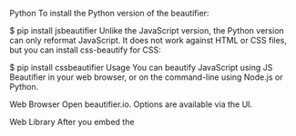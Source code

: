 Python
To install the Python version of the beautifier:

$ pip install jsbeautifier
Unlike the JavaScript version, the Python version can only reformat JavaScript. It does not work against HTML or CSS files, but you can install css-beautify for CSS:

$ pip install cssbeautifier
Usage
You can beautify JavaScript using JS Beautifier in your web browser, or on the command-line using Node.js or Python.

Web Browser
Open beautifier.io. Options are available via the UI.

Web Library
After you embed the <script> tags in your html file, they expose three functions: js_beautify, css_beautify, and html_beautify

Example usage of beautifying a json string:

const options = { indent_size: 2, space_in_empty_paren: true }

const dataObj = {completed: false,id: 1,title: "delectus aut autem",userId: 1,}

const dataJson = JSON.stringify(dataObj)

js_beautify(dataJson, options)

/* OUTPUT
{
  "completed": false,
  "id": 1,
  "title": "delectus aut autem",
  "userId": 1,
}
*/
Node.js JavaScript
When installed globally, the beautifier provides an executable js-beautify script. The beautified result is sent to stdout unless otherwise configured.

$ js-beautify foo.js
To use js-beautify as a node library (after install locally), import and call the appropriate beautifier method for JavaScript (JS), CSS, or HTML. All three method signatures are beautify(code, options). code is the string of code to be beautified. options is an object with the settings you would like used to beautify the code.

The configuration option names are the same as the CLI names but with underscores instead of dashes. For example, --indent-size 2 --space-in-empty-paren would be { indent_size: 2, space_in_empty_paren: true }.

var beautify = require('js-beautify/js').js,
    fs = require('fs');

fs.readFile('foo.js', 'utf8', function (err, data) {
    if (err) {
        throw err;
    }
    console.log(beautify(data, { indent_size: 2, space_in_empty_paren: true }));
});
Python
After installing, to beautify using Python:

$ js-beautify file.js
Beautified output goes to stdout by default.

To use jsbeautifier as a library is simple:

import jsbeautifier
res = jsbeautifier.beautify('your JavaScript string')
res = jsbeautifier.beautify_file('some_file.js')
...or, to specify some options:

opts = jsbeautifier.default_options()
opts.indent_size = 2
opts.space_in_empty_paren = True
res = jsbeautifier.beautify('some JavaScript', opts)
The configuration option names are the same as the CLI names but with underscores instead of dashes. The example above would be set on the command-line as --indent-size 2 --space-in-empty-paren.

Options
These are the command-line flags for both Python and JS scripts:

CLI Options:
  -f, --file       Input file(s) (Pass '-' for stdin)
  -r, --replace    Write output in-place, replacing input
  -o, --outfile    Write output to file (default stdout)
  --config         Path to config file
  --type           [js|css|html] ["js"] Select beautifier type (NOTE: Does *not* filter files, only defines which beautifier type to run)
  -q, --quiet      Suppress logging to stdout
  -h, --help       Show this help
  -v, --version    Show the version

Beautifier Options:
  -s, --indent-size                 Indentation size [4]
  -c, --indent-char                 Indentation character [" "]
  -t, --indent-with-tabs            Indent with tabs, overrides -s and -c
  -e, --eol                         Character(s) to use as line terminators.
                                    [first newline in file, otherwise "\n]
  -n, --end-with-newline            End output with newline
  --editorconfig                    Use EditorConfig to set up the options
  -l, --indent-level                Initial indentation level [0]
  -p, --preserve-newlines           Preserve line-breaks (--no-preserve-newlines disables)
  -m, --max-preserve-newlines       Number of line-breaks to be preserved in one chunk [10]
  -P, --space-in-paren              Add padding spaces within paren, ie. f( a, b )
  -E, --space-in-empty-paren        Add a single space inside empty paren, ie. f( )
  -j, --jslint-happy                Enable jslint-stricter mode
  -a, --space-after-anon-function   Add a space before an anonymous function's parens, ie. function ()
  --space-after-named-function      Add a space before a named function's parens, i.e. function example ()
  -b, --brace-style                 [collapse|expand|end-expand|none][,preserve-inline] [collapse,preserve-inline]
  -u, --unindent-chained-methods    Don't indent chained method calls
  -B, --break-chained-methods       Break chained method calls across subsequent lines
  -k, --keep-array-indentation      Preserve array indentation
  -x, --unescape-strings            Decode printable characters encoded in xNN notation
  -w, --wrap-line-length            Wrap lines that exceed N characters [0]
  -X, --e4x                         Pass E4X xml literals through untouched
  --good-stuff                      Warm the cockles of Crockford's heart
  -C, --comma-first                 Put commas at the beginning of new line instead of end
  -O, --operator-position           Set operator position (before-newline|after-newline|preserve-newline) [before-newline]
  --indent-empty-lines              Keep indentation on empty lines
  --templating                      List of templating languages (auto,django,erb,handlebars,php,smarty) ["auto"] auto = none in JavaScript, all in HTML
Which correspond to the underscored option keys for both library interfaces

defaults per CLI options

{
    "indent_size": 4,
    "indent_char": " ",
    "indent_with_tabs": false,
    "editorconfig": false,
    "eol": "\n",
    "end_with_newline": false,
    "indent_level": 0,
    "preserve_newlines": true,
    "max_preserve_newlines": 10,
    "space_in_paren": false,
    "space_in_empty_paren": false,
    "jslint_happy": false,
    "space_after_anon_function": false,
    "space_after_named_function": false,
    "brace_style": "collapse",
    "unindent_chained_methods": false,
    "break_chained_methods": false,
    "keep_array_indentation": false,
    "unescape_strings": false,
    "wrap_line_length": 0,
    "e4x": false,
    "comma_first": false,
    "operator_position": "before-newline",
    "indent_empty_lines": false,
    "templating": ["auto"]
}
defaults not exposed in the cli

{
  "eval_code": false,
  "space_before_conditional": true
}
Notice not all defaults are exposed via the CLI. Historically, the Python and JS APIs have not been 100% identical. There are still a few other additional cases keeping us from 100% API-compatibility.

Loading settings from environment or .jsbeautifyrc (JavaScript-Only)
In addition to CLI arguments, you may pass config to the JS executable via:

any jsbeautify_-prefixed environment variables
a JSON-formatted file indicated by the --config parameter
a .jsbeautifyrc file containing JSON data at any level of the filesystem above $PWD
Configuration sources provided earlier in this stack will override later ones.

Setting inheritance and Language-specific overrides
The settings are a shallow tree whose values are inherited for all languages, but can be overridden. This works for settings passed directly to the API in either implementation. In the JavaScript implementation, settings loaded from a config file, such as .jsbeautifyrc, can also use inheritance/overriding.

Below is an example configuration tree showing all the supported locations for language override nodes. We'll use indent_size to discuss how this configuration would behave, but any number of settings can be inherited or overridden:

{
    "indent_size": 4,
    "html": {
        "end_with_newline": true,
        "js": {
            "indent_size": 2
        },
        "css": {
            "indent_size": 2
        }
    },
    "css": {
        "indent_size": 1
    },
    "js": {
       "preserve-newlines": true
    }
}
Using the above example would have the following result:

HTML files
Inherit indent_size of 4 spaces from the top-level setting.
The files would also end with a newline.
JavaScript and CSS inside HTML
Inherit the HTML end_with_newline setting.
Override their indentation to 2 spaces.
CSS files
Override the top-level setting to an indent_size of 1 space.
JavaScript files
Inherit indent_size of 4 spaces from the top-level setting.
Set preserve-newlines to true.
CSS & HTML
In addition to the js-beautify executable, css-beautify and html-beautify are also provided as an easy interface into those scripts. Alternatively, js-beautify --css or js-beautify --html will accomplish the same thing, respectively.

// Programmatic access
var beautify_js = require('js-beautify'); // also available under "js" export
var beautify_css = require('js-beautify').css;
var beautify_html = require('js-beautify').html;

// All methods accept two arguments, the string to be beautified, and an options object.
The CSS & HTML beautifiers are much simpler in scope, and possess far fewer options.

CSS Beautifier Options:
  -s, --indent-size                  Indentation size [4]
  -c, --indent-char                  Indentation character [" "]
  -t, --indent-with-tabs             Indent with tabs, overrides -s and -c
  -e, --eol                          Character(s) to use as line terminators. (default newline - "\\n")
  -n, --end-with-newline             End output with newline
  -b, --brace-style                  [collapse|expand] ["collapse"]
  -L, --selector-separator-newline   Add a newline between multiple selectors
  -N, --newline-between-rules        Add a newline between CSS rules
  --indent-empty-lines               Keep indentation on empty lines

HTML Beautifier Options:
  -s, --indent-size                  Indentation size [4]
  -c, --indent-char                  Indentation character [" "]
  -t, --indent-with-tabs             Indent with tabs, overrides -s and -c
  -e, --eol                          Character(s) to use as line terminators. (default newline - "\\n")
  -n, --end-with-newline             End output with newline
  -p, --preserve-newlines            Preserve existing line-breaks (--no-preserve-newlines disables)
  -m, --max-preserve-newlines        Maximum number of line-breaks to be preserved in one chunk [10]
  -I, --indent-inner-html            Indent <head> and <body> sections. Default is false.
  -b, --brace-style                  [collapse-preserve-inline|collapse|expand|end-expand|none] ["collapse"]
  -S, --indent-scripts               [keep|separate|normal] ["normal"]
  -w, --wrap-line-length             Maximum characters per line (0 disables) [250]
  -A, --wrap-attributes              Wrap attributes to new lines [auto|force|force-aligned|force-expand-multiline|aligned-multiple|preserve|preserve-aligned] ["auto"]
  -i, --wrap-attributes-indent-size  Indent wrapped attributes to after N characters [indent-size] (ignored if wrap-attributes is "aligned")
  -d, --inline                       List of tags to be considered inline tags
  -U, --unformatted                  List of tags (defaults to inline) that should not be reformatted
  -T, --content_unformatted          List of tags (defaults to pre) whose content should not be reformatted
  -E, --extra_liners                 List of tags (defaults to [head,body,/html] that should have an extra newline before them.
  --editorconfig                     Use EditorConfig to set up the options
  --indent_scripts                   Sets indent level inside script tags ("normal", "keep", "separate")
  --unformatted_content_delimiter    Keep text content together between this string [""]
  --indent-empty-lines               Keep indentation on empty lines
  --templating                       List of templating languages (auto,none,django,erb,handlebars,php,smarty) ["auto"] auto = none in JavaScript, all in html
Directives
Directives let you control the behavior of the Beautifier from within your source files. Directives are placed in comments inside the file. Directives are in the format /* beautify {name}:{value} */ in CSS and JavaScript. In HTML they are formatted as <!-- beautify {name}:{value} -->.

Ignore directive
The ignore directive makes the beautifier completely ignore part of a file, treating it as literal text that is not parsed. The input below will remain unchanged after beautification:

// Use ignore when the content is not parsable in the current language, JavaScript in this case.
var a =  1;
/* beautify ignore:start */
 {This is some strange{template language{using open-braces?
/* beautify ignore:end */
Preserve directive
NOTE: this directive only works in HTML and JavaScript, not CSS.

The preserve directive makes the Beautifier parse and then keep the existing formatting of a section of code.

The input below will remain unchanged after beautification:

// Use preserve when the content is valid syntax in the current language, JavaScript in this case.
// This will parse the code and preserve the existing formatting.
/* beautify preserve:start */
{
    browserName: 'internet explorer',
    platform:    'Windows 7',
    version:     '8'
}
/* beautify preserve:end */
License
You are free to use this in any way you want, in case you find this useful or working for you but you must keep the copyright notice and license. (MIT)

Credits
Created by Einar Lielmanis, einar@beautifier.io
Python version flourished by Stefano Sanfilippo a.little.coder@gmail.com
Command-line for node.js by Daniel Stockman daniel.stockman@gmail.com
Maintained and expanded by Liam Newman bitwiseman@beautifier.io
Thanks also to Jason Diamond, Patrick Hof, Nochum Sossonko, Andreas Schneider, Dave Vasilevsky, Vital Batmanov, Ron Baldwin, Gabriel Harrison, Chris J. Shull, Mathias Bynens, Vittorio Gambaletta and others.

(README.md: js-beautify@1.14.7)